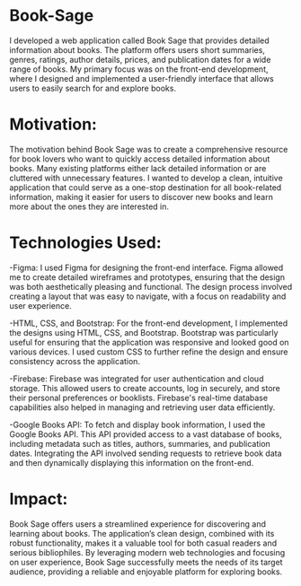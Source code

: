 # Book-Sage
I developed a web application called Book Sage that provides detailed information about books. The platform offers users short summaries, genres, ratings, author details, prices, and publication dates for a wide range of books. My primary focus was on the front-end development, where I designed and implemented a user-friendly interface that allows users to easily search for and explore books.

# Motivation:
The motivation behind Book Sage was to create a comprehensive resource for book lovers who want to quickly access detailed information about books. Many existing platforms either lack detailed information or are cluttered with unnecessary features. I wanted to develop a clean, intuitive application that could serve as a one-stop destination for all book-related information, making it easier for users to discover new books and learn more about the ones they are interested in.

# Technologies Used:

-Figma:
I used Figma for designing the front-end interface. Figma allowed me to create detailed wireframes and prototypes, ensuring that the design was both aesthetically pleasing and functional. The design process involved creating a layout that was easy to navigate, with a focus on readability and user experience.

-HTML, CSS, and Bootstrap:
For the front-end development, I implemented the designs using HTML, CSS, and Bootstrap. Bootstrap was particularly useful for ensuring that the application was responsive and looked good on various devices. I used custom CSS to further refine the design and ensure consistency across the application.

-Firebase:
Firebase was integrated for user authentication and cloud storage. This allowed users to create accounts, log in securely, and store their personal preferences or booklists. Firebase's real-time database capabilities also helped in managing and retrieving user data efficiently.

-Google Books API:
To fetch and display book information, I used the Google Books API. This API provided access to a vast database of books, including metadata such as titles, authors, summaries, and publication dates. Integrating the API involved sending requests to retrieve book data and then dynamically displaying this information on the front-end.

# Impact:
Book Sage offers users a streamlined experience for discovering and learning about books. The application’s clean design, combined with its robust functionality, makes it a valuable tool for both casual readers and serious bibliophiles. By leveraging modern web technologies and focusing on user experience, Book Sage successfully meets the needs of its target audience, providing a reliable and enjoyable platform for exploring books.
